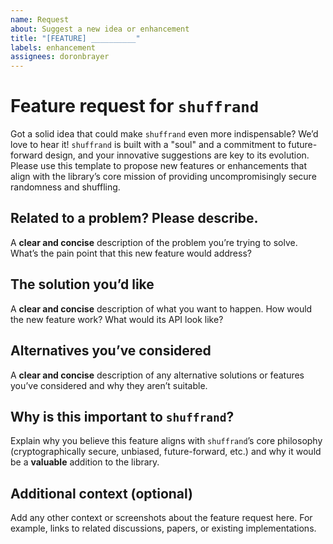 ```yaml
---
name: Request
about: Suggest a new idea or enhancement
title: "[FEATURE] __________"
labels: enhancement
assignees: doronbrayer
---
```


# Feature request for `shuffrand`
Got a solid idea that could make `shuffrand` even more indispensable? We’d love to hear it! `shuffrand` is built with a "soul" and a commitment to future-forward design, and your innovative suggestions are key to its evolution. Please use this template to propose new features or enhancements that align with the library’s core mission of providing uncompromisingly secure randomness and shuffling.

## Related to a problem? Please describe.
A **clear and concise** description of the problem you’re trying to solve. What’s the pain point that this new feature would address?

## The solution you’d like
A **clear and concise** description of what you want to happen. How would the new feature work? What would its API look like?

## Alternatives you’ve considered
A **clear and concise** description of any alternative solutions or features you’ve considered and why they aren’t suitable.

## Why is this important to `shuffrand`?
Explain why you believe this feature aligns with `shuffrand`’s core philosophy (cryptographically secure, unbiased, future-forward, etc.) and why it would be a **valuable** addition to the library.

## Additional context (optional)
Add any other context or screenshots about the feature request here. For example, links to related discussions, papers, or existing implementations.